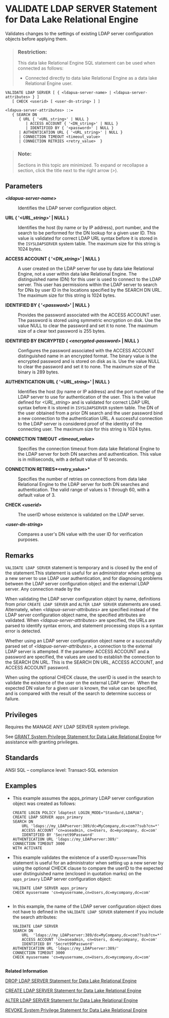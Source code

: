 <!-- loioa426f91384f21015b827d45ce9fce3a7 -->

# VALIDATE LDAP SERVER Statement for Data Lake Relational Engine

Validates changes to the settings of existing LDAP server configuration objects before applying them.



> ### Restriction:  
> This data lake Relational Engine SQL statement can be used when connected as follows:
> 
> -   Connected directly to data lake Relational Engine as a data lake Relational Engine user.



```
VALIDATE LDAP SERVER [ { <ldapua-server-name> | <ldapua-server-attributes> } ]
   [ CHECK <userid> [ <user-dn-string> ] ]
```

```
<ldapua-server-attributes> ::=
   { SEARCH DN
      { URL { '<URL_string>' | NULL } 
         | ACCESS ACCOUNT { '<DN_string>' | NULL } 
         | IDENTIFIED BY { '<password>' | NULL }
      | AUTHENTICATION URL { '<URL_string>' | NULL } 
      | CONNECTION TIMEOUT <timeout_value> 
      | CONNECTION RETRIES <retry_value>  }
```



> ### Note:  
> Sections in this topic are minimized. To expand or recollapse a section, click the title next to the right arrow \(*\>*\).



<a name="loioa426f91384f21015b827d45ce9fce3a7__IQ_Parameters"/>

## Parameters


<dl>
<dt><b>

*<ldapua-server-name\>*

</b></dt>
<dd>

Identifies the LDAP server configuration object.



</dd><dt><b>

URL \{ '*<URL\_string\>*' | NULL \}

</b></dt>
<dd>

Identifies the host \(by name or by IP address\), port number, and the search to be performed for the DN lookup for a given user ID. This value is validated for correct LDAP URL syntax before it is stored in the `ISYSLDAPSERVER` system table. The maximum size for this string is 1024 bytes.



</dd><dt><b>

ACCESS ACCOUNT \{ '*<DN\_string\>*' | NULL \}

</b></dt>
<dd>

A user created on the LDAP server for use by data lake Relational Engine, not a user within data lake Relational Engine. The distinguished name \(DN\) for this user is used to connect to the LDAP server. This user has permissions within the LDAP server to search for DNs by user ID in the locations specified by the SEARCH DN URL. The maximum size for this string is 1024 bytes.



</dd><dt><b>

IDENTIFIED BY \{ '*<password\>*' | NULL \}

</b></dt>
<dd>

Provides the password associated with the ACCESS ACCOUNT user. The password is stored using symmetric encryption on disk. Use the value NULL to clear the password and set it to none. The maximum size of a clear text password is 255 bytes.



</dd><dt><b>

IDENTIFIED BY ENCRYPTED \{ *<encrypted-password\>* | NULL \}

</b></dt>
<dd>

Configures the password associated with the ACCESS ACCOUNT distinguished name in an encrypted format. The binary value is the encrypted password and is stored on disk as is. Use the value NULL to clear the password and set it to none. The maximum size of the binary is 289 bytes.



</dd><dt><b>

AUTHENTICATION URL \{ '*<URL\_string\>*' | NULL \}

</b></dt>
<dd>

Identifies the host \(by name or IP address\) and the port number of the LDAP server to use for authentication of the user. This is the value defined for *<URL\_string\>* and is validated for correct LDAP URL syntax before it is stored in `ISYSLDAPSERVER` system table. The DN of the user obtained from a prior DN search and the user password bind a new connection to the authentication URL. A successful connection to the LDAP server is considered proof of the identity of the connecting user. The maximum size for this string is 1024 bytes.



</dd><dt><b>

CONNECTION TIMEOUT *<timeout\_value\>*

</b></dt>
<dd>

Specifies the connection timeout from data lake Relational Engine to the LDAP server for both DN searches and authentication. This value is in milliseconds, with a default value of 10 seconds.



</dd><dt><b>

CONNECTION RETRIES*<retry\_value\>*

</b></dt>
<dd>

Specifies the number of retries on connections from data lake Relational Engine to the LDAP server for both DN searches and authentication. The valid range of values is 1 through 60, with a default value of 3.



</dd><dt><b>

CHECK *<userid\>*

</b></dt>
<dd>

The userID whose existence is validated on the LDAP server.



</dd><dt><b>

*<user-dn-string\>*

</b></dt>
<dd>

Compares a user's DN value with the user ID for verification purposes.



</dd>
</dl>



<a name="loioa426f91384f21015b827d45ce9fce3a7__IQ_Usage"/>

## Remarks

`VALIDATE LDAP SERVER` statement is temporary and is closed by the end of the statement.This statement is useful for an administrator when setting up a new server to use LDAP user authentication, and for diagnosing problems between the LDAP server configuration object and the external LDAP server. Any connection made by the

When validating the LDAP server configuration object by name, definitions from prior `CREATE LDAP SERVER` and `ALTER LDAP SERVER` statements are used. Alternately, when *<ldapua-server-attributes\>* are specified instead of the LDAP server configuration object name, the specified attributes are validated. When *<ldapua-server-attributes\>* are specified, the URLs are parsed to identify syntax errors, and statement processing stops is a syntax error is detected.

Whether using an LDAP server configuration object name or a successfully parsed set of *<ldapua-server-attributes\>*, a connection to the external LDAP server is attempted. If the parameter ACCESS ACCOUNT and a password are specified, the values are used to establish the connection to the SEARCH DN URL. This is the SEARCH DN URL, ACCESS ACCOUNT, and ACCESS ACCOUNT password.

When using the optional CHECK clause, the userID is used in the search to validate the existence of the user on the external LDAP server.  When the expected DN value for a given user is known, the value can be specified, and is compared with the result of the search to determine success or failure.



<a name="loioa426f91384f21015b827d45ce9fce3a7__IQ_Permissions"/>

## Privileges

Requires the MANAGE ANY LDAP SERVER system privilege.

See [GRANT System Privilege Statement for Data Lake Relational Engine](grant-system-privilege-statement-for-data-lake-relational-engine-a3dfcb0.md) for assistance with granting privileges.



<a name="loioa426f91384f21015b827d45ce9fce3a7__IQ_Standards"/>

## Standards

ANSI SQL – compliance level: Transact-SQL extension



<a name="loioa426f91384f21015b827d45ce9fce3a7__IQ_Examples"/>

## Examples

-   This example assumes the apps\_primary LDAP server configuration object was created as follows:

    ```
    CREATE LOGIN POLICY ldaptest LOGIN_MODE="Standard,LDAPUA";
    CREATE LDAP SERVER apps_primary 
    SEARCH DN 
    	URL 'ldaps://my_LDAPserver:389/dc=MyCompany,dc=com??sub?cn=*' 
    	ACCESS ACCOUNT 'cn=aseadmin, cn=Users, dc=mycompany, dc=com' 
    	IDENTIFIED BY 'Secret99Password' 
    AUTHENTICATION URL 'ldaps://my_LDAPserver:389/' 
    CONNECTION TIMEOUT 3000 
    WITH ACTIVATE
    ```

-   This example validates the existence of a userID `myusername`This statement is useful for an administrator when setting up a new server by using the optional CHECK clause to compare the userID to the expected user distinguished name \(enclosed in quotation marks\) on the `apps_primary` LDAP server configuration object:

    ```
    VALIDATE LDAP SERVER apps_primary
    CHECK myusername 'cn=myusername,cn=Users,dc=mycompany,dc=com'
     
    ```

-   In this example, the name of the LDAP server configuration object does not have to defined in the `VALIDATE LDAP SERVER` statement if you include the search attributes:

    ```
    VALIDATE LDAP SERVER 
    SEARCH DN 
    	URL  'ldaps://my_LDAPserver:389/dc=MyCompany,dc=com??sub?cn=*' 
    	ACCESS ACCOUNT 'cn=aseadmin, cn=Users, dc=mycompany, dc=com'
    	IDENTIFIED BY 'Secret99Password'
    AUTHENTICATION URL 'ldaps://my_LDAPserver:389/'
    CONNECTION TIMEOUT 3000
    CHECK myusername 'cn=myusername,cn=Users,dc=mycompany,dc=com'
     
    ```


**Related Information**  


[DROP LDAP SERVER Statement for Data Lake Relational Engine](drop-ldap-server-statement-for-data-lake-relational-engine-a426759.md "Removes the named LDAP server configuration object from the SYSLDAPSERVER system view after verifying that the LDAP server configuration object is not in a READY or ACTIVE state.")

[CREATE LDAP SERVER Statement for Data Lake Relational Engine](create-ldap-server-statement-for-data-lake-relational-engine-a424e90.md "Creates a new LDAP server configuration object for LDAP user authentication. Parameters defined during the creation of an LDAP server configuration object are stored in the ISYSLDAPSERVER (system view SYSLDAPSERVER) system table.")

[ALTER LDAP SERVER Statement for Data Lake Relational Engine](alter-ldap-server-statement-for-data-lake-relational-engine-a425eb5.md "Any changes to an LDAP server configuration object are applied on subsequent connections. Any connection already started when the change is applied does not immediately reflect the change.")

[REVOKE System Privilege Statement for Data Lake Relational Engine](revoke-system-privilege-statement-for-data-lake-relational-engine-a3eadda.md "Removes specific system privileges from specific users and the right to administer the privilege.")

